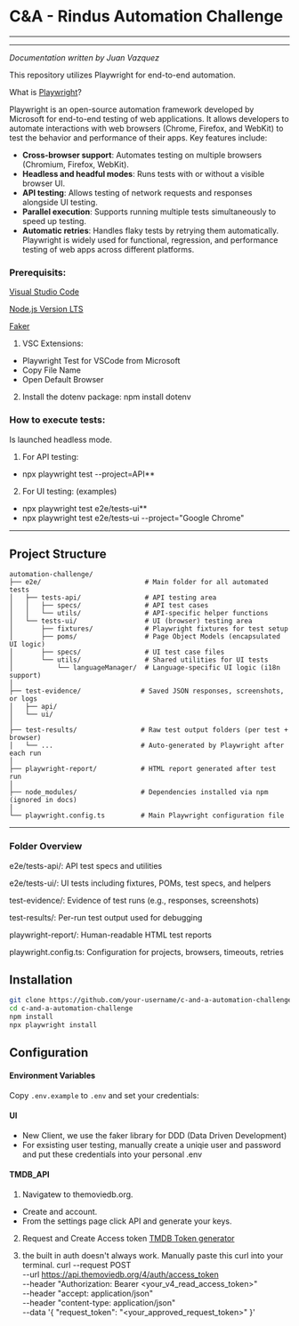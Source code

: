# C&A - Rindus Automation Challenge

************************************************************************************************************
************************************************************************************************************
_Documentation written by Juan Vazquez_

This repository utilizes Playwright for end-to-end automation. 

What is [Playwright](https://playwright.dev/)? 

Playwright is an open-source automation framework developed by Microsoft for end-to-end testing of web applications. It allows developers to automate interactions with web browsers (Chrome, Firefox, and WebKit) to test the behavior and performance of their apps. Key features include:
- **Cross-browser support**: Automates testing on multiple browsers (Chromium, Firefox, WebKit).
- **Headless and headful modes**: Runs tests with or without a visible browser UI.
- **API testing**: Allows testing of network requests and responses alongside UI testing.
- **Parallel execution**: Supports running multiple tests simultaneously to speed up testing.
- **Automatic retries**: Handles flaky tests by retrying them automatically.
Playwright is widely used for functional, regression, and performance testing of web apps across different platforms.

### Prerequisits:
[Visual Studio Code](https://code.visualstudio.com/)

[Node.js Version LTS](https://nodejs.org/en/download/releases/)

[Faker](https://fakerjs.dev/)

1. VSC Extensions: 
- Playwright Test for VSCode from Microsoft
- Copy File Name
- Open Default Browser

2. Install the dotenv package: npm install dotenv


### How to execute tests:
Is launched headless mode.
1. For API testing:
- npx playwright test --project=API**

2. For UI testing: (examples)
- npx playwright test e2e/tests-ui**
- npx playwright test e2e/tests-ui --project="Google Chrome"

---

## Project Structure

```
automation-challenge/
├── e2e/                          # Main folder for all automated tests
│   ├── tests-api/                # API testing area
│   │   ├── specs/                # API test cases
│   │   └── utils/                # API-specific helper functions
│   └── tests-ui/                 # UI (browser) testing area
│       ├── fixtures/             # Playwright fixtures for test setup
│       ├── poms/                 # Page Object Models (encapsulated UI logic)
│       ├── specs/                # UI test case files
│       └── utils/                # Shared utilities for UI tests
│           └── languageManager/  # Language-specific UI logic (i18n support)
│
├── test-evidence/               # Saved JSON responses, screenshots, or logs
│   ├── api/
│   └── ui/
│
├── test-results/                # Raw test output folders (per test + browser)
│   └── ...                      # Auto-generated by Playwright after each run
│
├── playwright-report/           # HTML report generated after test run
│
├── node_modules/                # Dependencies installed via npm (ignored in docs)
│
└── playwright.config.ts         # Main Playwright configuration file

```
---
### Folder Overview

e2e/tests-api/: API test specs and utilities

e2e/tests-ui/: UI tests including fixtures, POMs, test specs, and helpers

test-evidence/: Evidence of test runs (e.g., responses, screenshots)

test-results/: Per-run test output used for debugging

playwright-report/: Human-readable HTML test reports

playwright.config.ts: Configuration for projects, browsers, timeouts, retries


## Installation

```bash
git clone https://github.com/your-username/c-and-a-automation-challenge.git
cd c-and-a-automation-challenge
npm install
npx playwright install
```

## Configuration

#### Environment Variables

Copy `.env.example` to `.env` and set your credentials:

#### UI
- New Client, we use the faker library for DDD (Data Driven Development) 
- For exsisting user testing, manually create a uniqie user and password and put these credentials into your personal .env

#### TMDB_API
1. Navigatew to themoviedb.org. 
- Create and account. 
- From the settings page click API and generate your keys.

2. Request and Create Access token [TMDB Token generator](https://developer.themoviedb.org/v4/docs/authentication-user)

3. the built in auth doesn't always work. Manually paste this curl into your terminal.
curl --request POST \
  --url https://api.themoviedb.org/4/auth/access_token \
  --header "Authorization: Bearer <your_v4_read_access_token>" \
  --header "accept: application/json" \
  --header "content-type: application/json" \
  --data '{
    "request_token": "<your_approved_request_token>"
  }'
